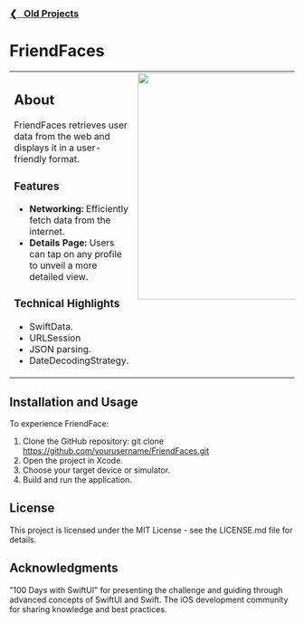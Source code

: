 <h3><a href="https://github.com/ricardonovelot#-recent-projects">❮‎‎‎ &nbsp; Old Projects</a></h3>

# FriendFaces

<table>
<tr>
<td valign="top">

 ## About
 
 FriendFaces retrieves user data from the web and displays it in a user-friendly format.
 
 ### Features
 
 - **Networking:** Efficiently fetch data from the internet.
 - **Details Page:** Users can tap on any profile to unveil a more detailed view.
 
 ### Technical Highlights

 - SwiftData.
 - URLSession
 - JSON parsing.
 - DateDecodingStrategy.
  
</td>
<td valign="top">

<img src="https://github.com/ricardonovelot/FriendFaces/assets/84286086/f37784ef-9b1b-4041-acd3-60b0e5da563a" width="400">

</td>
</tr>
</table>

## Installation and Usage

To experience FriendFace:

1. Clone the GitHub repository: git clone https://github.com/yourusername/FriendFaces.git
2. Open the project in Xcode.
3. Choose your target device or simulator.
4. Build and run the application.

## License

This project is licensed under the MIT License - see the LICENSE.md file for details.

## Acknowledgments

"100 Days with SwiftUI" for presenting the challenge and guiding through advanced concepts of SwiftUI and Swift.
The iOS development community for sharing knowledge and best practices.
